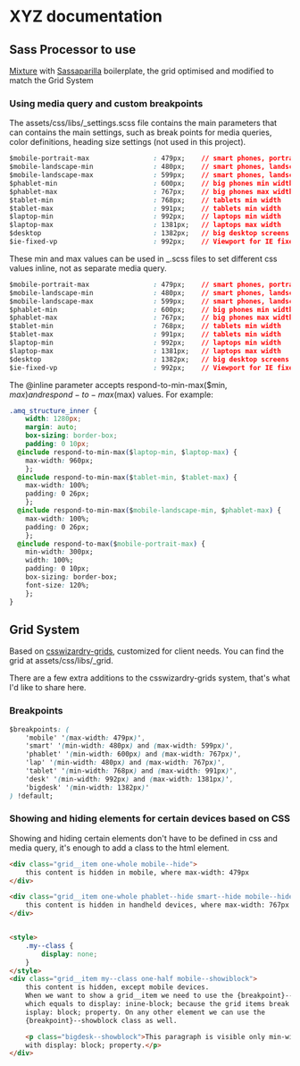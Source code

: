 # XYZ documentation

## Sass Processor to use

[Mixture](http://mixture.io/) with [Sassaparilla](http://sass.fffunction.co/) boilerplate, the grid optimised and modified to match the Grid System

### Using media query and custom breakpoints

The assets/css/libs/_settings.scss file contains the main parameters that can contains the main settings, such as break points for media queries, color definitions, heading size settings (not used in this project).


```css
$mobile-portrait-max				: 479px;	// smart phones, portrait view max width
$mobile-landscape-min				: 480px;	// smart phones, landscape view min width
$mobile-landscape-max				: 599px;	// smart phones, landscape view max width
$phablet-min						: 600px;	// big phones min width
$phablet-max						: 767px;	// big phones max width
$tablet-min							: 768px;	// tablets min width
$tablet-max							: 991px;	// tablets min width
$laptop-min							: 992px;	// laptops min width
$laptop-max							: 1381px;	// laptops max width
$desktop							: 1382px;	// big desktop screens
$ie-fixed-vp						: 992px;    // Viewport for IE fixed width
```

These min and max values can be used in _.scss files to set different css values inline, not as separate media query. 

```css
$mobile-portrait-max				: 479px;	// smart phones, portrait view max width
$mobile-landscape-min				: 480px;	// smart phones, landscape view min width
$mobile-landscape-max				: 599px;	// smart phones, landscape view max width
$phablet-min						: 600px;	// big phones min width
$phablet-max						: 767px;	// big phones max width
$tablet-min							: 768px;	// tablets min width
$tablet-max							: 991px;	// tablets min width
$laptop-min							: 992px;	// laptops min width
$laptop-max							: 1381px;	// laptops max width
$desktop							: 1382px;	// big desktop screens
$ie-fixed-vp						: 992px;    // Viewport for IE fixed width
```

The @inline parameter accepts respond-to-min-max($min, $max) and respond-to-max($max) values. For example:

```css
.amq_structure_inner {
	width: 1280px;
	margin: auto;
	box-sizing: border-box;
	padding: 0 10px;
  @include respond-to-min-max($laptop-min, $laptop-max) {
    max-width: 960px;
    };
  @include respond-to-min-max($tablet-min, $tablet-max) {
    max-width: 100%;
    padding: 0 26px;
    };
  @include respond-to-min-max($mobile-landscape-min, $phablet-max) {
    max-width: 100%;
    padding: 0 26px;
    };
  @include respond-to-max($mobile-portrait-max) {
    min-width: 300px;
    width: 100%;
    padding: 0 10px;
    box-sizing: border-box;
    font-size: 120%;
    };
}
```


## Grid System

Based on [csswizardry-grids](https://github.com/csswizardry/csswizardry-grids), customized for client needs.
You can find the grid at assets/css/libs/_grid.

There are a few extra additions to the csswizardry-grids system, that's what I'd like to share here. 

### Breakpoints

```css
$breakpoints: (
    'mobile' '(max-width: 479px)',
    'smart' '(min-width: 480px) and (max-width: 599px)',
    'phablet' '(min-width: 600px) and (max-width: 767px)',
    'lap' '(min-width: 480px) and (max-width: 767px)',
    'tablet' '(min-width: 768px) and (max-width: 991px)',
    'desk' '(min-width: 992px) and (max-width: 1381px)',
    'bigdesk' '(min-width: 1382px)'
) !default;
```
### Showing and hiding elements for certain devices based on CSS

Showing and hiding certain elements don't have to be defined in css and media query, it's enough to add a class to the html element.

```html
<div class="grid__item one-whole mobile--hide">
	this content is hidden in mobile, where max-width: 479px
</div>

<div class="grid__item one-whole phablet--hide smart--hide mobile--hide">
	this content is hidden in handheld devices, where max-width: 767px
</div>


<style>
	.my--class {
		display: none;
	}
</style>
<div class="grid__item my--class one-half mobile--showiblock">
	this content is hidden, except mobile devices.
	When we want to show a grid__item we need to use the {breakpoint}--showiblock, 
	which equals to display: inine-block; because the grid items break with d
	isplay: block; property. On any other element we can use the 
	{breakpoint}--showblock class as well.

	<p class="bigdesk--showblock">This paragraph is visible only min-width: 1382px; 
	with display: block; property.</p>
</div>
```
